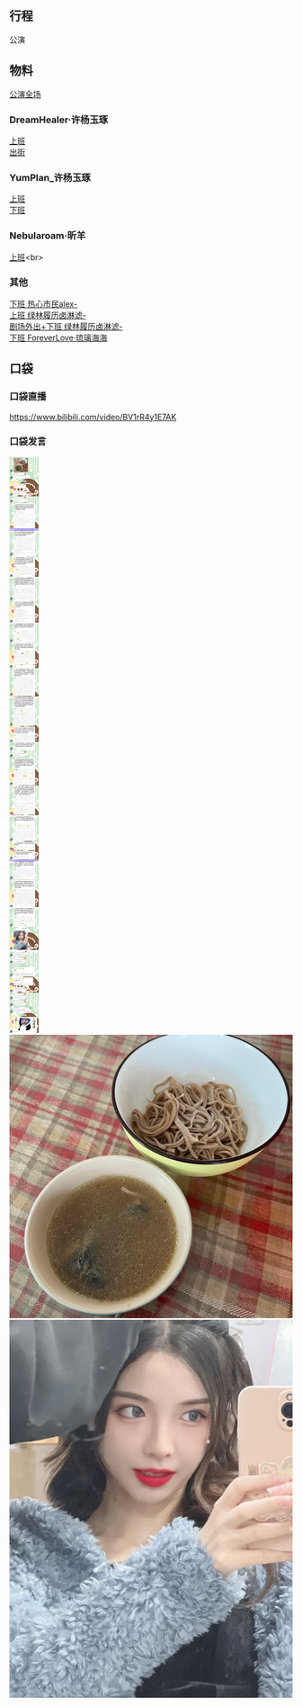 ## 行程
公演

## 物料
[公演全场](https://www.bilibili.com/video/BV1hQ4y1S7Lf)
### DreamHealer·许杨玉琢
[上班](https://weibo.com/6375088879/L0pewexWp)<br>
[出街](https://weibo.com/6375088879/L0rkCwIcc)<br>
### YumPlan_许杨玉琢
[上班](https://weibo.com/7335378002/L0pijsfwQ)<br>
[下班](https://weibo.com/7335378002/L0r35oJVI)<br>
### Nebularoam·昕羊
[上班](https://m.weibo.cn/status/4700974935969007?)<br>
### 其他
[下班 热心市民alex-](https://weibo.com/2971625284/L0rxizr6c)<br>
[上班 绿林履历卤淋滤-](https://weibo.com/7431493935/L0pcFw2S3)<br>
[剧场外出+下班 绿林履历卤淋滤-](https://weibo.com/7431493935/L0uhYEE8r)<br>
[下班 ForeverLove·琉璃海海](https://m.weibo.cn/status/4701150325244577?)
## 口袋
### 口袋直播
https://www.bilibili.com/video/BV1rR4y1E7AK<br>

### 口袋发言
![口袋发言](./pocket48/imgs/messages1.jpeg)<br>
![口袋发言](./pocket48/imgs/P1.jpeg)<br>
![口袋发言](./pocket48/imgs/P2.jpeg)<br>


